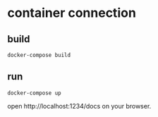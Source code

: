 # container connection

## build

```shell
docker-compose build
```

## run

```shell
docker-compose up
```

open http://localhost:1234/docs on your browser.
